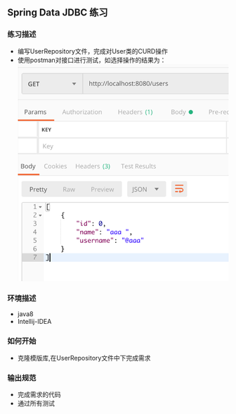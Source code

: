 ## Spring Data JDBC 练习

### 练习描述
- 编写UserRepository文件，完成对User类的CURD操作
- 使用postman对接口进行测试，如选择操作的结果为：
![](example.jpg)

### 环境描述
- java8
- Intellij-IDEA

### 如何开始
- 克隆模版库,在UserRepository文件中下完成需求

### 输出规范
- 完成需求的代码
- 通过所有测试